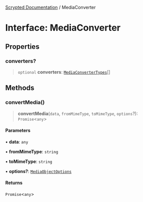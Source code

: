 [Scrypted Documentation](../globals.md) / MediaConverter

# Interface: MediaConverter

## Properties

### converters?

> `optional` **converters**: [`MediaConverterTypes`](../type-aliases/MediaConverterTypes.md)[]

## Methods

### convertMedia()

> **convertMedia**(`data`, `fromMimeType`, `toMimeType`, `options`?): `Promise`\<`any`\>

#### Parameters

• **data**: `any`

• **fromMimeType**: `string`

• **toMimeType**: `string`

• **options?**: [`MediaObjectOptions`](MediaObjectOptions.md)

#### Returns

`Promise`\<`any`\>
